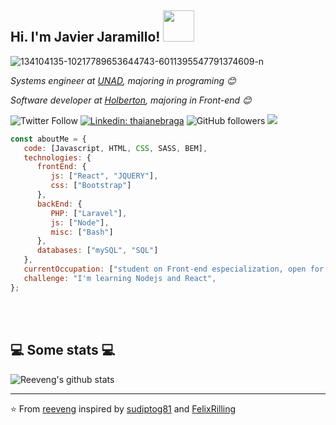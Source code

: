 <h2>Hi. I'm Javier Jaramillo! <img src="https://media.giphy.com/media/12oufCB0MyZ1Go/giphy.gif" width="50"></h2>
<img src="https://i.ibb.co/827tHJH/134104135-10217789653644743-6011395547791374609-n.jpg" alt="134104135-10217789653644743-6011395547791374609-n" border="0"></a>

<p><em>Systems engineer at <a href="https://www.unad.edu.co/">UNAD</a>, majoring in programing 😊</br>
</em></p>
<p><em>Software developer at <a href="https://www.holbertonschool.com/co/en/">Holberton</a>, majoring in Front-end 😊</br>
</em></p>

![Twitter Follow](https://img.shields.io/twitter/follow/javifullstack?label=Follow)
[![Linkedin: thaianebraga](https://img.shields.io/badge/-JavierJaramillo-blue?style=flat-square&logo=Linkedin&logoColor=white&link=https://www.linkedin.com/in/javier-jaramillo-346b681a1/)](https://www.linkedin.com/in/anmol-p-singh/)
![GitHub followers](https://img.shields.io/github/followers/j4vj4r?label=Follow&style=social)
![](https://visitor-badge.glitch.me/badge?page_id=j4vj4r)
```javascript
const aboutMe = {
   code: [Javascript, HTML, CSS, SASS, BEM],
   technologies: {
      frontEnd: {
         js: ["React", "JQUERY"],
         css: ["Bootstrap"]
      },
      backEnd: {
         PHP: ["Laravel"],
         js: ["Node"],
         misc: ["Bash"]
      },
      databases: ["mySQL", "SQL"]
   },
   currentOccupation: ["student on Front-end especialization, open for job opportunities"],
   challenge: "I'm learning Nodejs and React",
};
```
</br></br>
<h2>💻 Some stats 💻</h2>

![Reeveng's github stats](https://github-readme-stats.vercel.app/api?username=J4VJ4R&show_icons=true&title_color=fff&icon_color=79ff97&text_color=9f9f9f&bg_color=151515)

---

⭐️ From [reeveng](https://github.com/reeveng) inspired by [sudiptog81](https://github.com/sudiptog81) and  [FelixRilling](https://github.com/)
